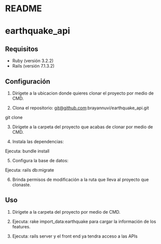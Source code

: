 # README

# earthquake_api

## Requisitos

- Ruby (versión 3.2.2)
- Rails (versión 7.1.3.2)

## Configuración

1. Dirígete a la ubicacion donde quieres clonar el proyecto por medio de CMD.

2. Clona el repositorio: git@github.com:brayannuvi/earthquake_api.git

git clone 

3. Dirígete a la carpeta del proyecto que acabas de clonar por medio de CMD.

4. Instala las dependencias:

Ejecuta: bundle install

5. Configura la base de datos:

Ejecuta: rails db:migrate

6. Brinda permisos de modificación a la ruta que lleva al proyecto que clonaste.

## Uso

1. Dirígete a la carpeta del proyecto por medio de CMD.

2. Ejecuta: rake import_data:earthquake para cargar la información de los features.

3. Ejecuta: rails server y el front end ya tendra acceso a las APIs
